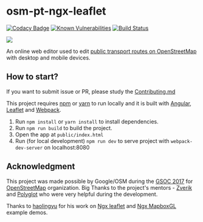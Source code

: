 # osm-pt-ngx-leaflet

[![Codacy Badge](https://api.codacy.com/project/badge/Grade/231206018f6e41d9bddee2b4bb4683dc)](https://www.codacy.com/app/dkocich/osm-pt-ngx-leaflet?utm_source=github.com&utm_medium=referral&utm_content=dkocich/osm-pt-ngx-leaflet&utm_campaign=badger)
[![Known Vulnerabilities](https://snyk.io/test/github/snyk/goof/badge.svg)](https://snyk.io/test/github/snyk/goof)
[![Build Status](https://api.travis-ci.org/dkocich/osm-pt-ngx-leaflet.svg?branch=master)](https://travis-ci.org/dkocich/osm-pt-ngx-leaflet)

<a href="https://zenhub.com"><img src="https://raw.githubusercontent.com/ZenHubIO/support/master/zenhub-badge.png"></a>

An online web editor used to edit [public transport routes on OpenStreetMap](https://wiki.openstreetmap.org/wiki/Public_transport) with desktop and mobile devices.

## How to start?

If you want to submit issue or PR, please study the [Contributing.md](https://github.com/dkocich/osm-pt-ngx-leaflet/blob/master/CONTRIBUTING.md)

This project requires [npm](https://www.npmjs.com/) or [yarn](https://yarnpkg.com/) to run locally and it is built with
 [Angular](https://angular.io/), [Leaflet](http://leafletjs.com/) and [Webpack](https://webpack.js.org/).

1.	Run `npm install` or `yarn install` to install dependencies.
2.	Run `npm run build` to build the project.
3.  Open the app at `public/index.html`
4.  Run (for local development) `npm run dev` to serve project with `webpack-dev-server` on localhost:8080

## Acknowledgment

This project was made possible by Google/OSM during the [GSOC 2017](https://summerofcode.withgoogle.com/) for [OpenStreetMap](https://www.openstreetmap.org/) organization.
 Big Thanks to the project's mentors - [Zverik](https://github.com/zverik) and [Polyglot](https://github.com/PolyglotOpenstreetmap)
 who were very helpful during the development.

Thanks to [haolingyu](https://github.com/haoliangyu) for his work on [Ngx leaflet](https://github.com/haoliangyu/ngx-leaflet-starter)
 and [Ngx MapboxGL](https://www.mapbox.com/mapbox-gl-js/api/) example demos.
